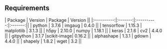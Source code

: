 

## Requirements

| Package    | Version | Package    | Version ||
|:----------:|:-------:|:----------:|:-------:||
| python     |  3.7.6  | imgaug     | 0.4.0   ||
| tensorflow |  1.15.3 | matplotlib | 3.1.3   ||
| h5py       |  2.10.0 | numpy      | 1.18.1  ||
| keras      |  2.1.6  | cv2        | 4.4.0   ||
| gitpython  |  3.1.7  |scikit-image| 0.16.2  ||
| alphashape |  1.3.1  | gdown      | 4.4.0   ||
| shapely    |  1.8.2  | wget       | 3.2     ||